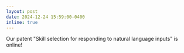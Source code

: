 ```yaml
---
layout: post
date: 2024-12-24 15:59:00-0400
inline: true
---
```


Our patent "Skill selection for responding to natural language inputs" is online!

